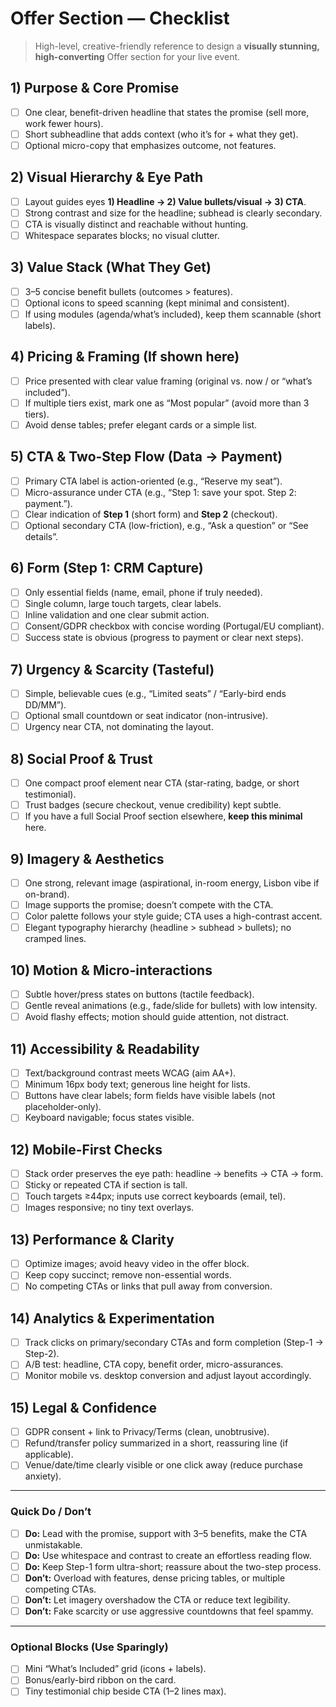 # Offer Section — Checklist

> High-level, creative-friendly reference to design a **visually stunning, high-converting** Offer section for your live event.

## 1) Purpose & Core Promise
- [ ] One clear, benefit-driven headline that states the promise (sell more, work fewer hours).
- [ ] Short subheadline that adds context (who it’s for + what they get).
- [ ] Optional micro-copy that emphasizes outcome, not features.

## 2) Visual Hierarchy & Eye Path
- [ ] Layout guides eyes **1) Headline → 2) Value bullets/visual → 3) CTA**.
- [ ] Strong contrast and size for the headline; subhead is clearly secondary.
- [ ] CTA is visually distinct and reachable without hunting.
- [ ] Whitespace separates blocks; no visual clutter.

## 3) Value Stack (What They Get)
- [ ] 3–5 concise benefit bullets (outcomes > features).
- [ ] Optional icons to speed scanning (kept minimal and consistent).
- [ ] If using modules (agenda/what’s included), keep them scannable (short labels).

## 4) Pricing & Framing (If shown here)
- [ ] Price presented with clear value framing (original vs. now / or “what’s included”).
- [ ] If multiple tiers exist, mark one as “Most popular” (avoid more than 3 tiers).
- [ ] Avoid dense tables; prefer elegant cards or a simple list.

## 5) CTA & Two-Step Flow (Data → Payment)
- [ ] Primary CTA label is action-oriented (e.g., “Reserve my seat”).
- [ ] Micro-assurance under CTA (e.g., “Step 1: save your spot. Step 2: payment.”).
- [ ] Clear indication of **Step 1** (short form) and **Step 2** (checkout).
- [ ] Optional secondary CTA (low-friction), e.g., “Ask a question” or “See details”.

## 6) Form (Step 1: CRM Capture)
- [ ] Only essential fields (name, email, phone if truly needed).
- [ ] Single column, large touch targets, clear labels.
- [ ] Inline validation and one clear submit action.
- [ ] Consent/GDPR checkbox with concise wording (Portugal/EU compliant).
- [ ] Success state is obvious (progress to payment or clear next steps).

## 7) Urgency & Scarcity (Tasteful)
- [ ] Simple, believable cues (e.g., “Limited seats” / “Early-bird ends DD/MM”).
- [ ] Optional small countdown or seat indicator (non-intrusive).
- [ ] Urgency near CTA, not dominating the layout.

## 8) Social Proof & Trust
- [ ] One compact proof element near CTA (star-rating, badge, or short testimonial).
- [ ] Trust badges (secure checkout, venue credibility) kept subtle.
- [ ] If you have a full Social Proof section elsewhere, **keep this minimal** here.

## 9) Imagery & Aesthetics
- [ ] One strong, relevant image (aspirational, in-room energy, Lisbon vibe if on-brand).
- [ ] Image supports the promise; doesn’t compete with the CTA.
- [ ] Color palette follows your style guide; CTA uses a high-contrast accent.
- [ ] Elegant typography hierarchy (headline > subhead > bullets); no cramped lines.

## 10) Motion & Micro-interactions
- [ ] Subtle hover/press states on buttons (tactile feedback).
- [ ] Gentle reveal animations (e.g., fade/slide for bullets) with low intensity.
- [ ] Avoid flashy effects; motion should guide attention, not distract.

## 11) Accessibility & Readability
- [ ] Text/background contrast meets WCAG (aim AA+).
- [ ] Minimum 16px body text; generous line height for lists.
- [ ] Buttons have clear labels; form fields have visible labels (not placeholder-only).
- [ ] Keyboard navigable; focus states visible.

## 12) Mobile-First Checks
- [ ] Stack order preserves the eye path: headline → benefits → CTA → form.
- [ ] Sticky or repeated CTA if section is tall.
- [ ] Touch targets ≥44px; inputs use correct keyboards (email, tel).
- [ ] Images responsive; no tiny text overlays.

## 13) Performance & Clarity
- [ ] Optimize images; avoid heavy video in the offer block.
- [ ] Keep copy succinct; remove non-essential words.
- [ ] No competing CTAs or links that pull away from conversion.

## 14) Analytics & Experimentation
- [ ] Track clicks on primary/secondary CTAs and form completion (Step-1 → Step-2).
- [ ] A/B test: headline, CTA copy, benefit order, micro-assurances.
- [ ] Monitor mobile vs. desktop conversion and adjust layout accordingly.

## 15) Legal & Confidence
- [ ] GDPR consent + link to Privacy/Terms (clean, unobtrusive).
- [ ] Refund/transfer policy summarized in a short, reassuring line (if applicable).
- [ ] Venue/date/time clearly visible or one click away (reduce purchase anxiety).

---

### Quick Do / Don’t
- [ ] **Do:** Lead with the promise, support with 3–5 benefits, make the CTA unmistakable.
- [ ] **Do:** Use whitespace and contrast to create an effortless reading flow.
- [ ] **Do:** Keep Step-1 form ultra-short; reassure about the two-step process.
- [ ] **Don’t:** Overload with features, dense pricing tables, or multiple competing CTAs.
- [ ] **Don’t:** Let imagery overshadow the CTA or reduce text legibility.
- [ ] **Don’t:** Fake scarcity or use aggressive countdowns that feel spammy.

---

### Optional Blocks (Use Sparingly)
- [ ] Mini “What’s Included” grid (icons + labels).
- [ ] Bonus/early-bird ribbon on the card.
- [ ] Tiny testimonial chip beside CTA (1–2 lines max).